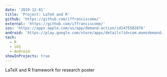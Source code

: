 ```yaml
---
date: '2019-12-01'
title: 'Project: LaTeX and R'
github: 'https://github.com/iffranciscome/'
external: 'https://github.com/iffranciscome/'
ios: 'https://apps.apple.com/us/app/demand-action/id1475502876'
android: 'https://play.google.com/store/apps/details?id=com.momsdemandaction.app'
tech:
  - R
  - iOS
  - Android
showInProjects: true
---
```


LaTeX and R framework for research poster
